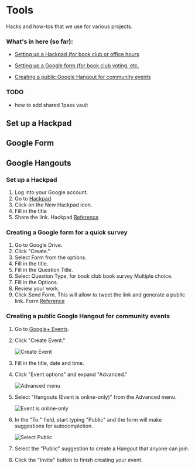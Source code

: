 # Tools

Hacks and how-tos that we use for various projects.

### What's in here (so far):

-  [Setting up a Hackpad (for book club or  office hours](#hackpad)

-  [Setting up a Google form (for book club voting, etc.](#google-form)

-  [Creating a public Google Hangout for community events](#public-hangouts)

### TODO

- how to add shared 1pass vault

## Set up a Hackpad

## Google Form

## Google Hangouts

<a id="hackpad"></a>
### Set up a Hackpad

1. Log into your Google account.
2. Go to [Hackpad](http://hackpad.com)
3. Click on the New Hackpad icon.
4. Fill in the title
5. Share the link. Hackpad
[Reference](https://hackpad.com/How-to-use-Hackpad-mlZvEsJykI5)


<a id="google-form"></a>
### Creating a Google form for a quick survey

1. Go to Google Drive.
2. Click "Create."
3. Select Form from the options.
4. Fill in the title.
5. Fill in the Question Title.
6. Select Question Type, for book club book survey Multiple choice.
7. Fill in the Options.
8. Review your work.
9. Click Send Form. This will allow to tweet the link and generate a public link. Form
[Reference](https://support.google.com/docs/answer/87809?hl=en)

<a id="public-hangouts"></a>
### Creating a public Google Hangout for community events

1. Go to [Google+ Events](https://plus.google.com/events).
2. Click "Create Event."

    ![Create Event](http://apps.investigativenewsnetwork.org/docs/hangouts/create_an_event.png)

3. Fill in the title, date and time.
4. Click "Event options" and expand "Advanced."

    ![Advanced menu](http://apps.investigativenewsnetwork.org/docs/hangouts/event_advanced_details.png)

5. Select "Hangouts (Event is online-only)" from the Advanced menu.

    ![Event is online-only](http://apps.investigativenewsnetwork.org/docs/hangouts/event_advanced_details_closeup.png)

6. In the "To:" field, start typing "Public" and the form will make suggestions for autocompletion.

    ![Select Public](http://apps.investigativenewsnetwork.org/docs/hangouts/event_details_public_invite.png)

7. Select the "Public" suggestion to create a Hangout that anyone can join.
8. Click the "Invite" button to finish creating your event.
